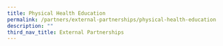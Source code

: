 ```yaml
---
title: Physical Health Education
permalink: /partners/external-partnerships/physical-health-education
description: ""
third_nav_title: External Partnerships
---
```

